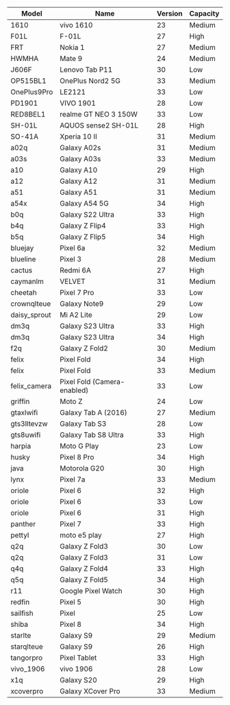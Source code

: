| Model | Name | Version | Capacity |
| --- | --- | --- | --- |
| 1610 | vivo 1610 | 23 | Medium |
| F01L | F-01L | 27 | High |
| FRT | Nokia 1 | 27 | Medium |
| HWMHA | Mate 9 | 24 | Medium |
| J606F | Lenovo Tab P11 | 30 | Low |
| OP515BL1 | OnePlus Nord2 5G | 33 | Medium |
| OnePlus9Pro | LE2121 | 33 | Low |
| PD1901 | VIVO 1901 | 28 | Low |
| RED8BEL1 | realme GT NEO 3 150W | 33 | Low |
| SH-01L | AQUOS sense2 SH-01L | 28 | High |
| SO-41A | Xperia 10 II | 31 | Medium |
| a02q | Galaxy A02s | 31 | Medium |
| a03s | Galaxy A03s | 33 | Medium |
| a10 | Galaxy A10 | 29 | High |
| a12 | Galaxy A12 | 31 | Medium |
| a51 | Galaxy A51 | 31 | Medium |
| a54x | Galaxy A54 5G | 34 | High |
| b0q | Galaxy S22 Ultra | 33 | High |
| b4q | Galaxy Z Flip4 | 33 | High |
| b5q | Galaxy Z Flip5 | 34 | High |
| bluejay | Pixel 6a | 32 | Medium |
| blueline | Pixel 3 | 28 | Medium |
| cactus | Redmi 6A | 27 | High |
| caymanlm | VELVET | 31 | Medium |
| cheetah | Pixel 7 Pro | 33 | Low |
| crownqlteue | Galaxy Note9 | 29 | Low |
| daisy_sprout | Mi A2 Lite | 29 | Low |
| dm3q | Galaxy S23 Ultra | 33 | High |
| dm3q | Galaxy S23 Ultra | 34 | High |
| f2q | Galaxy Z Fold2 | 30 | Medium |
| felix | Pixel Fold | 34 | High |
| felix | Pixel Fold | 33 | Medium |
| felix_camera | Pixel Fold (Camera-enabled) | 33 | Low |
| griffin | Moto Z | 24 | Low |
| gtaxlwifi | Galaxy Tab A (2016) | 27 | Medium |
| gts3lltevzw | Galaxy Tab S3 | 28 | Low |
| gts8uwifi | Galaxy Tab S8 Ultra | 33 | High |
| harpia | Moto G Play | 23 | Low |
| husky | Pixel 8 Pro | 34 | High |
| java | Motorola G20 | 30 | High |
| lynx | Pixel 7a | 33 | Medium |
| oriole | Pixel 6 | 32 | High |
| oriole | Pixel 6 | 33 | Low |
| oriole | Pixel 6 | 31 | High |
| panther | Pixel 7 | 33 | High |
| pettyl | moto e5 play | 27 | High |
| q2q | Galaxy Z Fold3 | 30 | Low |
| q2q | Galaxy Z Fold3 | 31 | Low |
| q4q | Galaxy Z Fold4 | 33 | High |
| q5q | Galaxy Z Fold5 | 34 | High |
| r11 | Google Pixel Watch | 30 | High |
| redfin | Pixel 5 | 30 | High |
| sailfish | Pixel | 25 | Low |
| shiba | Pixel 8 | 34 | High |
| starlte | Galaxy S9 | 29 | Medium |
| starqlteue | Galaxy S9 | 26 | High |
| tangorpro | Pixel Tablet | 33 | High |
| vivo_1906 | vivo 1906 | 28 | Low |
| x1q | Galaxy S20 | 29 | High |
| xcoverpro | Galaxy XCover Pro | 33 | Medium |

